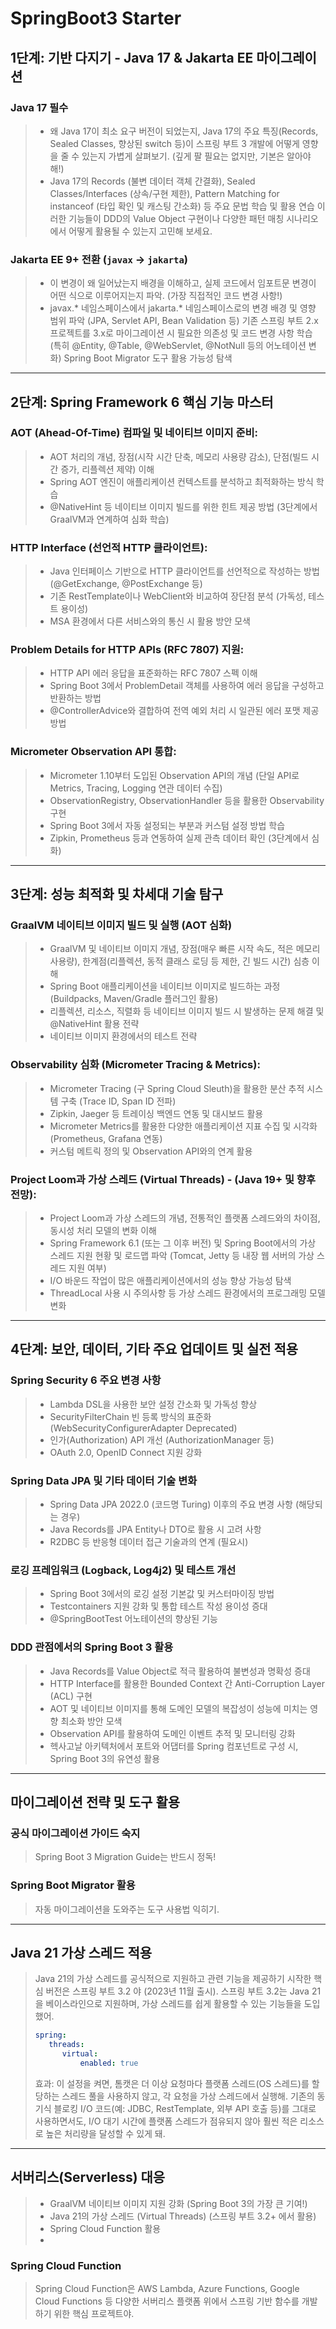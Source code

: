 # SpringBoot3 Starter

## 1단계: 기반 다지기 - Java 17 & Jakarta EE 마이그레이션

### Java 17 필수

> * 왜 Java 17이 최소 요구 버전이 되었는지, Java 17의 주요 특징(Records, Sealed Classes, 향상된 switch 등)이 스프링 부트 3 개발에 어떻게
    영향을 줄 수 있는지 가볍게 살펴보기. (깊게 팔 필요는 없지만, 기본은 알아야 해!)
> * Java 17의 Records (불변 데이터 객체 간결화), Sealed Classes/Interfaces (상속/구현 제한), Pattern Matching for instanceof (타입 확인 및 캐스팅
    간소화) 등 주요 문법 학습 및 활용 연습
    이러한 기능들이 DDD의 Value Object 구현이나 다양한 패턴 매칭 시나리오에서 어떻게 활용될 수 있는지 고민해 보세요.

### Jakarta EE 9+ 전환 (`javax` -> `jakarta`)

> * 이 변경이 왜 일어났는지 배경을 이해하고, 실제 코드에서 임포트문 변경이 어떤 식으로 이루어지는지 파악. (가장 직접적인 코드 변경 사항!)
> * javax.* 네임스페이스에서 jakarta.* 네임스페이스로의 변경 배경 및 영향 범위 파악 (JPA, Servlet API, Bean Validation 등)
    기존 스프링 부트 2.x 프로젝트를 3.x로 마이그레이션 시 필요한 의존성 및 코드 변경 사항 학습 (특히 @Entity, @Table, @WebServlet, @NotNull 등의 어노테이션 변화)
    Spring Boot Migrator 도구 활용 가능성 탐색

---

## 2단계: Spring Framework 6 핵심 기능 마스터

### AOT (Ahead-Of-Time) 컴파일 및 네이티브 이미지 준비:

> * AOT 처리의 개념, 장점(시작 시간 단축, 메모리 사용량 감소), 단점(빌드 시간 증가, 리플렉션 제약) 이해
> * Spring AOT 엔진이 애플리케이션 컨텍스트를 분석하고 최적화하는 방식 학습
> * @NativeHint 등 네이티브 이미지 빌드를 위한 힌트 제공 방법 (3단계에서 GraalVM과 연계하여 심화 학습)

### HTTP Interface (선언적 HTTP 클라이언트):

> * Java 인터페이스 기반으로 HTTP 클라이언트를 선언적으로 작성하는 방법 (@GetExchange, @PostExchange 등)
> * 기존 RestTemplate이나 WebClient와 비교하여 장단점 분석 (가독성, 테스트 용이성)
> * MSA 환경에서 다른 서비스와의 통신 시 활용 방안 모색

### Problem Details for HTTP APIs (RFC 7807) 지원:

> * HTTP API 에러 응답을 표준화하는 RFC 7807 스펙 이해
> * Spring Boot 3에서 ProblemDetail 객체를 사용하여 에러 응답을 구성하고 반환하는 방법
> * @ControllerAdvice와 결합하여 전역 예외 처리 시 일관된 에러 포맷 제공 방법

### Micrometer Observation API 통합:

> * Micrometer 1.10부터 도입된 Observation API의 개념 (단일 API로 Metrics, Tracing, Logging 연관 데이터 수집)
> * ObservationRegistry, ObservationHandler 등을 활용한 Observability 구현
> * Spring Boot 3에서 자동 설정되는 부분과 커스텀 설정 방법 학습
> * Zipkin, Prometheus 등과 연동하여 실제 관측 데이터 확인 (3단계에서 심화)

--- 

## 3단계: 성능 최적화 및 차세대 기술 탐구

### GraalVM 네이티브 이미지 빌드 및 실행 (AOT 심화)

> * GraalVM 및 네이티브 이미지 개념, 장점(매우 빠른 시작 속도, 적은 메모리 사용량), 한계점(리플렉션, 동적 클래스 로딩 등 제한, 긴 빌드 시간) 심층 이해
> * Spring Boot 애플리케이션을 네이티브 이미지로 빌드하는 과정 (Buildpacks, Maven/Gradle 플러그인 활용)
> * 리플렉션, 리소스, 직렬화 등 네이티브 이미지 빌드 시 발생하는 문제 해결 및 @NativeHint 활용 전략
> * 네이티브 이미지 환경에서의 테스트 전략

### Observability 심화 (Micrometer Tracing & Metrics):

> * Micrometer Tracing (구 Spring Cloud Sleuth)을 활용한 분산 추적 시스템 구축 (Trace ID, Span ID 전파)
> * Zipkin, Jaeger 등 트레이싱 백엔드 연동 및 대시보드 활용
> * Micrometer Metrics를 활용한 다양한 애플리케이션 지표 수집 및 시각화 (Prometheus, Grafana 연동)
> * 커스텀 메트릭 정의 및 Observation API와의 연계 활용

### Project Loom과 가상 스레드 (Virtual Threads) - (Java 19+ 및 향후 전망):

> * Project Loom과 가상 스레드의 개념, 전통적인 플랫폼 스레드와의 차이점, 동시성 처리 모델의 변화 이해
> * Spring Framework 6.1 (또는 그 이후 버전) 및 Spring Boot에서의 가상 스레드 지원 현황 및 로드맵 파악 (Tomcat, Jetty 등 내장 웹 서버의 가상 스레드 지원 여부)
> * I/O 바운드 작업이 많은 애플리케이션에서의 성능 향상 가능성 탐색
> * ThreadLocal 사용 시 주의사항 등 가상 스레드 환경에서의 프로그래밍 모델 변화

---

## 4단계: 보안, 데이터, 기타 주요 업데이트 및 실전 적용

### Spring Security 6 주요 변경 사항

> * Lambda DSL을 사용한 보안 설정 간소화 및 가독성 향상
> * SecurityFilterChain 빈 등록 방식의 표준화 (WebSecurityConfigurerAdapter Deprecated)
> * 인가(Authorization) API 개선 (AuthorizationManager 등)
> * OAuth 2.0, OpenID Connect 지원 강화

### Spring Data JPA 및 기타 데이터 기술 변화

> * Spring Data JPA 2022.0 (코드명 Turing) 이후의 주요 변경 사항 (해당되는 경우)
> * Java Records를 JPA Entity나 DTO로 활용 시 고려 사항
> * R2DBC 등 반응형 데이터 접근 기술과의 연계 (필요시)

### 로깅 프레임워크 (Logback, Log4j2) 및 테스트 개선

> * Spring Boot 3에서의 로깅 설정 기본값 및 커스터마이징 방법
> * Testcontainers 지원 강화 및 통합 테스트 작성 용이성 증대
> * @SpringBootTest 어노테이션의 향상된 기능

### DDD 관점에서의 Spring Boot 3 활용

> * Java Records를 Value Object로 적극 활용하여 불변성과 명확성 증대
> * HTTP Interface를 활용한 Bounded Context 간 Anti-Corruption Layer (ACL) 구현
> * AOT 및 네이티브 이미지를 통해 도메인 모델의 복잡성이 성능에 미치는 영향 최소화 방안 모색
> * Observation API를 활용하여 도메인 이벤트 추적 및 모니터링 강화
> * 헥사고날 아키텍처에서 포트와 어댑터를 Spring 컴포넌트로 구성 시, Spring Boot 3의 유연성 활용

---

## 마이그레이션 전략 및 도구 활용

### 공식 마이그레이션 가이드 숙지

> Spring Boot 3 Migration Guide는 반드시 정독!

### Spring Boot Migrator 활용

> 자동 마이그레이션을 도와주는 도구 사용법 익히기.

---

## Java 21 가상 스레드 적용

> Java 21의 가상 스레드를 공식적으로 지원하고 관련 기능을 제공하기 시작한 핵심 버전은 스프링 부트 3.2 야 (2023년 11월 출시). 스프링 부트 3.2는 Java 21을 베이스라인으로 지원하며, 가상
> 스레드를 쉽게 활용할 수 있는 기능들을 도입했어.
> ```yaml
> spring:
>    threads:
>       virtual:
>           enabled: true
> ```
> 효과: 이 설정을 켜면, 톰캣은 더 이상 요청마다 플랫폼 스레드(OS 스레드)를 할당하는 스레드 풀을 사용하지 않고, 각 요청을 가상 스레드에서 실행해. 기존의 동기식 블로킹 I/O 코드(예: JDBC,
> RestTemplate, 외부 API 호출 등)를 그대로 사용하면서도, I/O 대기 시간에 플랫폼 스레드가 점유되지 않아 훨씬 적은 리소스로 높은 처리량을 달성할 수 있게 돼.

---

## 서버리스(Serverless) 대응

> * GraalVM 네이티브 이미지 지원 강화 (Spring Boot 3의 가장 큰 기여!)
> * Java 21의 가상 스레드 (Virtual Threads) (스프링 부트 3.2+ 에서 활용)
> * Spring Cloud Function 활용
> *

### Spring Cloud Function

> Spring Cloud Function은 AWS Lambda, Azure Functions, Google Cloud Functions 등 다양한 서버리스 플랫폼 위에서 스프링 기반 함수를 개발하기 위한 핵심
> 프로젝트야.
